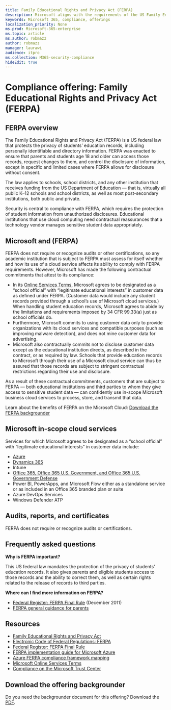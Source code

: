 ```yaml
---
title: Family Educational Rights and Privacy Act (FERPA)
description: Microsoft aligns with the requirements of the US Family Educational Rights and Privacy Act.
keywords: Microsoft 365, compliance, offerings
localization_priority: None
ms.prod: Microsoft-365-enterprise
ms.topic: article
ms.author: robmazz
author: robmazz
manager: laurawi
audience: itpro
ms.collection: M365-security-compliance
hideEdit: true
---
```


# Compliance offering: Family Educational Rights and Privacy Act (FERPA)

## FERPA overview

The Family Educational Rights and Privacy Act (FERPA) is a US federal law that protects the privacy of students’ education records, including personally identifiable and directory information. FERPA was enacted to ensure that parents and students age 18 and older can access those records, request changes to them, and control the disclosure of information, except in specific and limited cases where FERPA allows for disclosure without consent.

The law applies to schools, school districts, and any other institution that receives funding from the US Department of Education — that is, virtually all public K–12 schools and school districts, as well as most post-secondary institutions, both public and private.

Security is central to compliance with FERPA, which requires the protection of student information from unauthorized disclosures. Educational institutions that use cloud computing need contractual reassurances that a technology vendor manages sensitive student data appropriately.

## Microsoft and (FERPA)

FERPA does not require or recognize audits or other certifications, so any academic institution that is subject to FERPA must assess for itself whether and how its use of a cloud service affects its ability to comply with FERPA requirements. However, Microsoft has made the following contractual commitments that attest to its compliance:

- In its [Online Services Terms](https://aka.ms/Online-Services-Terms), Microsoft agrees to be designated as a “school official” with “legitimate educational interests” in customer data as defined under FERPA. (Customer data would include any student records provided through a school’s use of Microsoft cloud services.) When handling student education records, Microsoft agrees to abide by the limitations and requirements imposed by 34 CFR 99.33(a) just as school officials do.
- Furthermore, Microsoft commits to using customer data only to provide organizations with its cloud services and compatible purposes (such as improving malware detection), and does not mine customer data for advertising.
- Microsoft also contractually commits not to disclose customer data except as the educational institution directs, as described in the contract, or as required by law. Schools that provide education records to Microsoft through their use of a Microsoft cloud service can thus be assured that those records are subject to stringent contractual restrictions regarding their use and disclosure.

As a result of these contractual commitments, customers that are subject to FERPA — both educational institutions and third parties to whom they give access to sensitive student data — can confidently use in-scope Microsoft business cloud services to process, store, and transmit that data.

Learn about the benefits of FERPA on the Microsoft Cloud: [Download the FERPA backgrounder](https://aka.ms/ferpa-compliance)

## Microsoft in-scope cloud services

Services for which Microsoft agrees to be designated as a “school official” with “legitimate educational interests” in customer data include:

- [Azure](https://aka.ms/AzureCompliance)
- [Dynamics 365](https://aka.ms/d365-compliance-list)
- Intune
- [Office 365, Office 365 U.S. Government, and Office 365 U.S. Government Defense](https://go.microsoft.com/fwlink/p/?LinkID=2077751)
- Power BI, PowerApps, and Microsoft Flow either as a standalone service or as included in an Office 365 branded plan or suite
- Azure DevOps Services
- Windows Defender ATP

## Audits, reports, and certificates

FERPA does not require or recognize audits or certifications.

## Frequently asked questions

**Why is FERPA important?**

This US federal law mandates the protection of the privacy of students’ education records. It also gives parents and eligible students access to those records and the ability to correct them, as well as certain rights related to the release of records to third parties.

**Where can I find more information on FERPA?**

- [Federal Register: FERPA Final Rule](https://aka.ms/ferpa-reg) (December 2011)
- [FERPA general guidance for parents](https://www2.ed.gov/policy/gen/guid/fpco/ferpa/parents.html)

## Resources

- [Family Educational Rights and Privacy Act](https://www.ed.gov/policy/gen/guid/fpco/ferpa/index.html)
- [Electronic Code of Federal Regulations: FERPA](https://aka.ms/FERPA-GPO)
- [Federal Register: FERPA Final Rule](https://aka.ms/ferpa-reg)
- [FERPA implementation guide for Microsoft Azure](https://aka.ms/azureferpa)
- [Azure FERPA compliance framework mapping](https://aka.ms/AzureFERPAMapping)
- [Microsoft Online Services Terms](https://aka.ms/Online-Services-Terms)
- [Compliance on the Microsoft Trust Center](https://www.microsoft.com/trust-center/compliance/compliance-overview)

## Download the offering backgrounder

Do you need the backgrounder document for this offering? Download the [PDF](https://download.microsoft.com/download/2/8/3/2839FB21-353E-472E-BE57-883EC9C6185F/FERPA_Compliance_Backgrounder.pdf).
